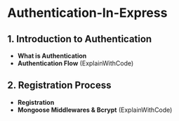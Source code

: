 # Authentication-In-Express

## 1. Introduction to Authentication
- **What is Authentication**
- **Authentication Flow** (ExplainWithCode)
## 2. Registration Process
- **Registration**
- **Mongoose Middlewares & Bcrypt** (ExplainWithCode)
